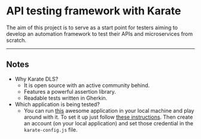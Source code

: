 # API testing framework with Karate

The aim of this project is to serve as a start point for testers aiming to develop an automation framework to test their APIs and microservices from scratch.

---
## Notes
- Why Karate DLS?
  - It is open source with an active community behind.
  - Features a powerful assertion library.
  - Readable tests written in Gherkin.
- Which application is being tested?
  - You can run [this](https://github.com/gothinkster/angular-realworld-example-app) awesome application in your local machine and play around with it. To set it up just follow [these instructions](https://github.com/gothinkster/angular-realworld-example-app#getting-started). Then create an account (on your local application) and set those credential in the ``karate-config.js`` file. 